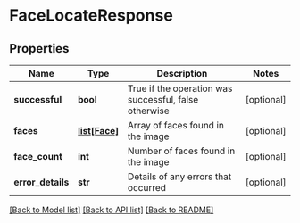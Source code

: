 # FaceLocateResponse

## Properties
Name | Type | Description | Notes
------------ | ------------- | ------------- | -------------
**successful** | **bool** | True if the operation was successful, false otherwise | [optional] 
**faces** | [**list[Face]**](Face.md) | Array of faces found in the image | [optional] 
**face_count** | **int** | Number of faces found in the image | [optional] 
**error_details** | **str** | Details of any errors that occurred | [optional] 

[[Back to Model list]](../README.md#documentation-for-models) [[Back to API list]](../README.md#documentation-for-api-endpoints) [[Back to README]](../README.md)


